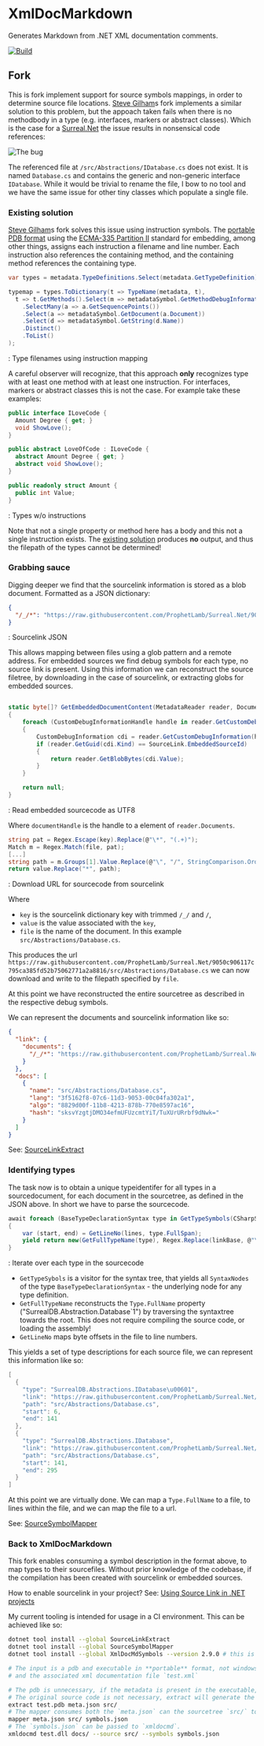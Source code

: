 # XmlDocMarkdown

Generates Markdown from .NET XML documentation comments.

[![Build](https://github.com/ProphetLamb/XmlDocMarkdown/workflows/Build/badge.svg)](https://github.com/ProphetLamb/XmlDocMarkdown/actions?query=workflow%3ABuild)

## Fork

This is fork implement support for source symbols mappings, in order to determine source file locations. [Steve Gilham](https://github.com/SteveGilham/XmlDocMarkdown/tree/develop/issue-81)s fork implements a similar solution to this problem, but the appoach taken fails when there is no methodbody in a type (e.g. interfaces, markers or abstract classes). Which is the case for a [Surreal.Net](https://github.com/ProphetLamb/Surreal.Net) the issue results in nonsensical code references:

![The bug](./docs/assets/bug.png)

The referenced file at `/src/Abstractions/IDatabase.cs` does not exist. It is named `Database.cs` and contains the generic and non-generic interface `IDatabase`. While it would be trivial to rename the file, I bow to no tool and we have the same issue for other tiny classes which populate a single file.

### Existing solution

[Steve Gilham](https://github.com/SteveGilham/XmlDocMarkdown/tree/develop/issue-81)s fork solves this issue using instruction symbols. The [portable PDB format](https://github.com/dotnet/runtime/blob/main/docs/design/specs/PortablePdb-Metadata.md) using the [ECMA-335 Partition II](https://github.com/dotnet/runtime/blob/main/docs/design/specs/PortablePdb-Metadata.md) standard for embedding, among other things, assigns each instruction a filename and line number. Each instruction also references the containing method, and the containing method references the containing type.

```csharp
var types = metadata.TypeDefinitions.Select(metadata.GetTypeDefinition);

typemap = types.ToDictionary(t => TypeName(metadata, t),
  t => t.GetMethods().Select(m => metadataSymbol.GetMethodDebugInformation(m))
    .SelectMany(a => a.GetSequencePoints())
    .Select(a => metadataSymbol.GetDocument(a.Document))
    .Select(d => metadataSymbol.GetString(d.Name))
    .Distinct()
    .ToList()
);
```
: Type filenames using instruction mapping

A careful observer will recognize, that this approach **only** recognizes type with at least one method with at least one instruction. For interfaces, markers or abstract classes this is not the case. For example take these examples:

```csharp
public interface ILoveCode {
  Amount Degree { get; }
  void ShowLove();
}

public abstract LoveOfCode : ILoveCode {
  abstract Amount Degree { get; }
  abstract void ShowLove();
}

public readonly struct Amount {
  public int Value;
}
```
: Types w/o instructions

Note that not a single property or method here has a body and this not a single instruction exists. The [existing solution](#existing-solution) produces **no** output, and thus the filepath of the types cannot be determined!

### Grabbing sauce

Digging deeper we find that the sourcelink information is stored as a blob document. Formatted as a JSON dictionary:
```json
{
  "/_/*": "https://raw.githubusercontent.com/ProphetLamb/Surreal.Net/9050c906117c795ca385fd52b75062771a2a8816/*"
}
```
: Sourcelink JSON

This allows mapping between files using a glob pattern and a remote address. For embedded sources we find debug symbols for each type, no source link is present.
Using this information we can reconstruct the source filetree, by downloading in the case of sourcelink, or extracting globs for embedded sources.



```csharp

static byte[]? GetEmbeddedDocumentContent(MetadataReader reader, DocumentHandle documentHandle)
{
    foreach (CustomDebugInformationHandle handle in reader.GetCustomDebugInformation(documentHandle))
    {
        CustomDebugInformation cdi = reader.GetCustomDebugInformation(handle);
        if (reader.GetGuid(cdi.Kind) == SourceLink.EmbeddedSourceId)
        {
            return reader.GetBlobBytes(cdi.Value);
        }
    }

    return null;
}
```
: Read embedded sourcecode as UTF8

Where `documentHandle` is the handle to a element of `reader.Documents`.


```csharp
string pat = Regex.Escape(key).Replace(@"\*", "(.+)");
Match m = Regex.Match(file, pat);
[...]
string path = m.Groups[1].Value.Replace(@"\", "/", StringComparison.Ordinal);
return value.Replace("*", path);
```
: Download URL for sourcecode from sourcelink

Where
- `key` is the sourcelink dictionary key with trimmed `/_/` and `/`,
- `value` is the value associated with the `key`,
- `file` is the name of the document. In this example `src/Abstractions/Database.cs`.

This produces the url `https://raw.githubusercontent.com/ProphetLamb/Surreal.Net/9050c906117c795ca385fd52b75062771a2a8816/src/Abstractions/Database.cs` we can now download and write to the filepath specified by `file`.

At this point we have reconstructed the entire sourcetree as described in the respective debug symbols.

We can represent the documents and sourcelink information like so:
```json
{
  "link": {
    "documents": {
      "/_/*": "https://raw.githubusercontent.com/ProphetLamb/Surreal.Net/9050c906117c795ca385fd52b75062771a2a8816/*"
    }
  },
  "docs": [
    {
      "name": "src/Abstractions/Database.cs",
      "lang": "3f5162f8-07c6-11d3-9053-00c04fa302a1",
      "algo": "8829d00f-11b8-4213-878b-770e8597ac16",
      "hash": "sksvYzgtjDMO34efmUFUzcmtYiT/TuXUrURrbf9dNwk="
    }
  ]
}
```

See: [SourceLinkExtract](https://github.com/ProphetLamb/SourceLinkExtract/blob/master/src/Program.cs)

### Identifying types

The task now is to obtain a unique typeidentifer for all types in a sourcedocument, for each document in the sourcetree, as defined in the JSON above. In short we have to parse the sourcecode.

```csharp
await foreach (BaseTypeDeclarationSyntax type in GetTypeSymbols(CSharpSyntaxTree.ParseText(code)))
{
    var (start, end) = GetLineNo(lines, type.FullSpan);
    yield return new(GetFullTypeName(type), Regex.Replace(linkBase, @"\*", doc.name), doc.name, start, end);
}
```
: Iterate over each type in the sourcecode

- `GetTypeSybols` is a visitor for the syntax tree, that yields all `SyntaxNodes` of the type `BaseTypeDeclarationSyntax` - the underlying node for any type definition.
- `GetFullTypeName` reconstructs the `Type.FullName` property ("SurrealDB.Abstraction.Database`1") by traversing the syntaxtree towards the root. This does not require compiling the source code, or loading the assembly!
- `GetLineNo` maps byte offsets in the file to line numbers.

This yields a set of type descriptions for each source file, we can represent this information like so:

```csharp
[
  {
    "type": "SurrealDB.Abstractions.IDatabase\u00601",
    "link": "https://raw.githubusercontent.com/ProphetLamb/Surreal.Net/9050c906117c795ca385fd52b75062771a2a8816/src/Abstractions/Database.cs",
    "path": "src/Abstractions/Database.cs",
    "start": 6,
    "end": 141
  },
  {
    "type": "SurrealDB.Abstractions.IDatabase",
    "link": "https://raw.githubusercontent.com/ProphetLamb/Surreal.Net/9050c906117c795ca385fd52b75062771a2a8816/src/Abstractions/Database.cs",
    "path": "src/Abstractions/Database.cs",
    "start": 141,
    "end": 295
  }
]
```
At this point we are virtually done. We can map a `Type.FullName` to a file, to lines within the file, and we can map the file to a url.

See: [SourceSymbolMapper](https://github.com/ProphetLamb/SourceSymbolMapper/blob/master/src/Program.cs)

### Back to XmlDocMarkdown

This fork enables consuming a symbol description in the format above, to map types to their sourcefiles. Without prior knowledge of the codebase, if the compilation has been created with sourcelink or embedded sources.

How to enable sourcelink in your project? See: [Using Source Link in .NET projects](https://lurumad.github.io/using-source-link-in-net-projects-and-how-to-configure-visual-studio-to-use-it)

My current tooling is intended for usage in a CI environment. This can be achieved like so:

```bash
dotnet tool install --global SourceLinkExtract
dotnet tool install --global SourceSymbolMapper
dotnet tool install --global XmlDocMdSymbols --version 2.9.0 # this is my fork

# The input is a pdb and executable in **portable** format, not windows format :stare: : `test.pdb` and `test.dll`m
# and the associated xml documentation file `test.xml`

# The pdb is unnecessary, if the metadata is present in the executable, in this case replace `test.pdb` with `test.dll`.
# The original source code is not necessary, extract will generate the sourcetree in `src/` and extract the metadata to `meta.json`
extract test.pdb meta.json src/
# The mapper consumes both the `meta.json` can the sourcetree `src/` to generate a `symbols.json`
mapper meta.json src/ symbols.json
# The `symbols.json` can be passed to `xmldocmd`.
xmldocmd test.dll docs/ --source src/ --symbols symbols.json
```
